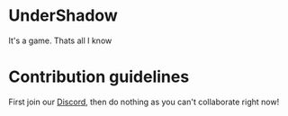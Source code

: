 # UnderShadow
It's a game. Thats all I know

# Contribution guidelines
First join our [Discord](https://discord.gg/5xckMFxQhe), then do nothing as you can't collaborate right now!
